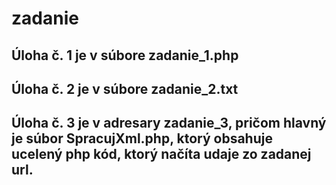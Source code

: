 # zadanie

## Úloha č. 1 je v súbore zadanie_1.php
## Úloha č. 2 je v súbore zadanie_2.txt
## Úloha č. 3 je v adresary zadanie_3, pričom hlavný je súbor SpracujXml.php, ktorý obsahuje ucelený php kód, ktorý načíta udaje zo zadanej url.
